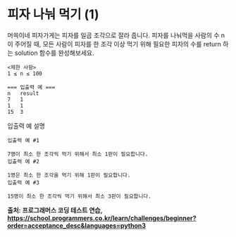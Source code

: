 # 피자 나눠 먹기 (1) 

<p>
머쓱이네 피자가게는 피자를 일곱 조각으로 잘라 줍니다. 피자를 나눠먹을 사람의 수 n이 주어질 때, 모든 사람이 피자를 한 조각 이상 먹기 위해 필요한 피자의 수를 return 하는 solution 함수를 완성해보세요.
</p>

```
<제한 사항>
1 ≤ n ≤ 100

=== 입출력 예 ===
n	result
7	1
1	1
15	3
```

<p>입출력 예 설명</p>

```
입출력 예 #1

7명이 최소 한 조각씩 먹기 위해서 최소 1판이 필요합니다.
입출력 예 #2

1명은 최소 한 조각을 먹기 위해 1판이 필요합니다.
입출력 예 #3

15명이 최소 한 조각씩 먹기 위해서 최소 3판이 필요합니다.
```

<strong> 출처: 프로그래머스 코딩 테스트 연습, https://school.programmers.co.kr/learn/challenges/beginner?order=acceptance_desc&languages=python3</strong>
